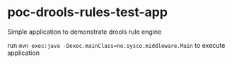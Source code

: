 # poc-drools-rules-test-app
Simple application to demonstrate drools rule engine


run ```mvn exec:java -Dexec.mainClass=no.sysco.middleware.Main``` to execute application
